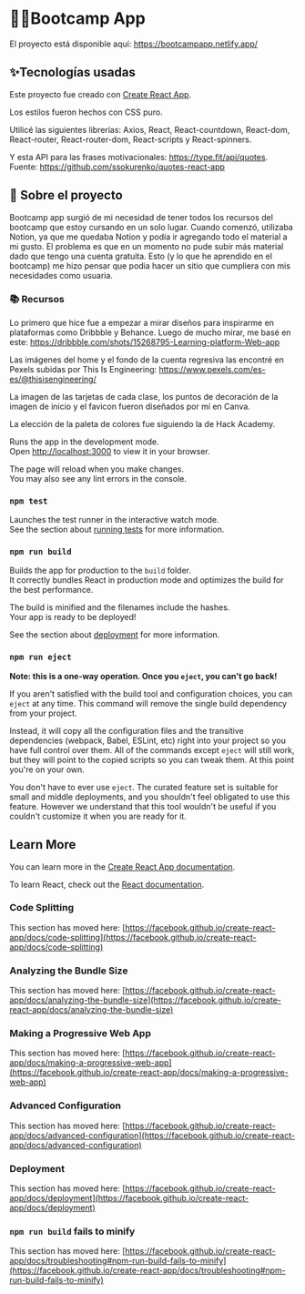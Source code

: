# 👩‍💻Bootcamp App

El proyecto está disponible aquí: https://bootcampapp.netlify.app/

## ✨Tecnologías usadas

Este proyecto fue creado con [Create React App](https://github.com/facebook/create-react-app). 

Los estilos fueron hechos con CSS puro. 

Utilicé las siguientes librerías: 
    Axios,
    React,
    React-countdown, 
    React-dom,
    React-router,
    React-router-dom,
    React-scripts y 
    React-spinners.

Y esta API para las frases motivacionales: https://type.fit/api/quotes. Fuente: https://github.com/ssokurenko/quotes-react-app


## 📝 Sobre el proyecto

Bootcamp app surgió de mi necesidad de tener todos los recursos del bootcamp que estoy cursando en un solo lugar. Cuando comenzó, utilizaba Notion, ya que me quedaba Notion y podía ir agregando todo el material a mi gusto. El problema es que en un momento no pude subir más material dado que tengo una cuenta gratuita. Esto (y lo que he aprendido en el bootcamp) me hizo pensar que podia hacer un sitio que cumpliera con mis necesidades como usuaria.


### 📚 Recursos
Lo primero que hice fue a empezar a mirar diseños para inspirarme en plataformas como Dribbble y Behance. Luego de mucho mirar, me basé en este: https://dribbble.com/shots/15268795-Learning-platform-Web-app

Las imágenes del home y el fondo de la cuenta regresiva las encontré en Pexels subidas por This Is Engineering: https://www.pexels.com/es-es/@thisisengineering/

La imagen de las tarjetas de cada clase, los puntos de decoración de la imagen de inicio y el favicon fueron diseñados por mí en Canva.

La elección de la paleta de colores fue siguiendo la de Hack Academy.


Runs the app in the development mode.\
Open [http://localhost:3000](http://localhost:3000) to view it in your browser.

The page will reload when you make changes.\
You may also see any lint errors in the console.

### `npm test`

Launches the test runner in the interactive watch mode.\
See the section about [running tests](https://facebook.github.io/create-react-app/docs/running-tests) for more information.

### `npm run build`

Builds the app for production to the `build` folder.\
It correctly bundles React in production mode and optimizes the build for the best performance.

The build is minified and the filenames include the hashes.\
Your app is ready to be deployed!

See the section about [deployment](https://facebook.github.io/create-react-app/docs/deployment) for more information.

### `npm run eject`

**Note: this is a one-way operation. Once you `eject`, you can't go back!**

If you aren't satisfied with the build tool and configuration choices, you can `eject` at any time. This command will remove the single build dependency from your project.

Instead, it will copy all the configuration files and the transitive dependencies (webpack, Babel, ESLint, etc) right into your project so you have full control over them. All of the commands except `eject` will still work, but they will point to the copied scripts so you can tweak them. At this point you're on your own.

You don't have to ever use `eject`. The curated feature set is suitable for small and middle deployments, and you shouldn't feel obligated to use this feature. However we understand that this tool wouldn't be useful if you couldn't customize it when you are ready for it.

## Learn More

You can learn more in the [Create React App documentation](https://facebook.github.io/create-react-app/docs/getting-started).

To learn React, check out the [React documentation](https://reactjs.org/).

### Code Splitting

This section has moved here: [https://facebook.github.io/create-react-app/docs/code-splitting](https://facebook.github.io/create-react-app/docs/code-splitting)

### Analyzing the Bundle Size

This section has moved here: [https://facebook.github.io/create-react-app/docs/analyzing-the-bundle-size](https://facebook.github.io/create-react-app/docs/analyzing-the-bundle-size)

### Making a Progressive Web App

This section has moved here: [https://facebook.github.io/create-react-app/docs/making-a-progressive-web-app](https://facebook.github.io/create-react-app/docs/making-a-progressive-web-app)

### Advanced Configuration

This section has moved here: [https://facebook.github.io/create-react-app/docs/advanced-configuration](https://facebook.github.io/create-react-app/docs/advanced-configuration)

### Deployment

This section has moved here: [https://facebook.github.io/create-react-app/docs/deployment](https://facebook.github.io/create-react-app/docs/deployment)

### `npm run build` fails to minify

This section has moved here: [https://facebook.github.io/create-react-app/docs/troubleshooting#npm-run-build-fails-to-minify](https://facebook.github.io/create-react-app/docs/troubleshooting#npm-run-build-fails-to-minify)
